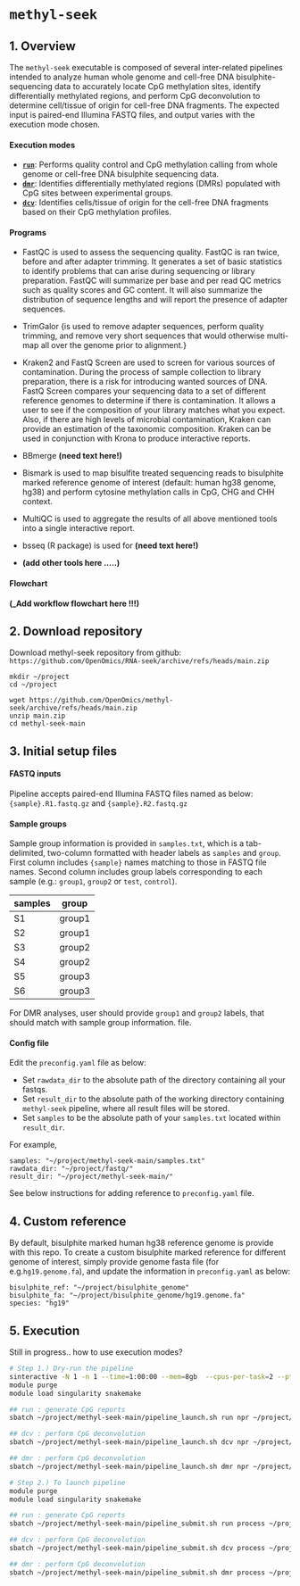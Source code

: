 # <code>methyl-seek</code>

## 1. Overview
The `methyl-seek` executable is composed of several inter-related pipelines intended to analyze human whole genome and cell-free DNA bisulphite-sequencing data to accurately locate CpG methylation sites, identify differentially methylated regions, and perform CpG deconvolution to determine cell/tissue of origin for cell-free DNA fragments. The expected input is paired-end Illumina FASTQ files, and output varies with the execution mode chosen.

#### Execution modes

* [<code><b>run</b></code>](./run.md): Performs quality control and CpG methylation calling from whole genome or cell-free DNA bisulphite sequencing data.
* [<code><b>dmr</b></code>](./dmr.md): Identifies differentially methylated regions (DMRs) populated with CpG sites between experimental groups.
* [<code><b>dcv</b></code>](./deconvolution.md): Identifies cells/tissue of origin for the cell-free DNA fragments based on their CpG methylation profiles.

#### Programs

- FastQC is used to assess the sequencing quality. FastQC is ran twice, before and after adapter trimming. It generates a set of basic statistics to identify problems that can arise during sequencing or library preparation. FastQC will summarize per base and per read QC metrics such as quality scores and GC content. It will also summarize the distribution of sequence lengths and will report the presence of adapter sequences.

- TrimGalor
{is used to remove adapter sequences, perform quality trimming, and remove very short sequences that would otherwise multi-map all over the genome prior to alignment.}

- Kraken2 and FastQ Screen are used to screen for various sources of contamination. During the process of sample collection to library preparation, there is a risk for introducing wanted sources of DNA. FastQ Screen compares your sequencing data to a set of different reference genomes to determine if there is contamination. It allows a user to see if the composition of your library matches what you expect. Also, if there are high levels of microbial contamination, Kraken can provide an estimation of the taxonomic composition. Kraken can be used in conjunction with Krona to produce interactive reports.

- BBmerge **(need text here!)**

- Bismark is used to map bisulfite treated sequencing reads to bisulphite marked reference genome of interest (default: human hg38 genome, hg38) and perform cytosine methylation calls in CpG, CHG and CHH context.

- MultiQC is used to aggregate the results of all above mentioned tools into a single interactive report.

- bsseq (R package) is used for  **(need text here!)**

- **(add other tools here .....)**

#### Flowchart
**(_Add workflow flowchart here !!!)**


## 2. Download repository

Download methyl-seek repository from github: `https://github.com/OpenOmics/RNA-seek/archive/refs/heads/main.zip`

```
mkdir ~/project
cd ~/project

wget https://github.com/OpenOmics/methyl-seek/archive/refs/heads/main.zip
unzip main.zip
cd methyl-seek-main
```

## 3. Initial setup files

#### FASTQ inputs

Pipeline accepts paired-end Illumina FASTQ files named as below: `{sample}.R1.fastq.gz` and `{sample}.R2.fastq.gz`

#### Sample groups

Sample group information is provided in `samples.txt`, which is a tab-delimited, two-column formatted with header labels as `samples` and `group`. First column includes `{sample}` names matching to those in FASTQ file names. Second column includes group labels corresponding to each sample (e.g.: `group1`, `group2` or `test`, `control`).

| samples | group  |
| ------- | ------ |
| S1      | group1 |
| S2      | group1 |
| S3      | group2 |
| S4      | group2 |
| S5      | group3 |
| S6      | group3 |

For DMR analyses, user should provide `group1` and `group2` labels, that should match with sample group information. file.

#### Config file

Edit the `preconfig.yaml` file as below:

- Set `rawdata_dir` to the absolute path of the directory containing all your fastqs.
- Set `result_dir` to the absolute path of the working directory containing `methyl-seek` pipeline, where all result files will be stored.
- Set `samples` to be the absolute path of your `samples.txt` located within `result_dir`.

For example,

```
samples: "~/project/methyl-seek-main/samples.txt"
rawdata_dir: "~/project/fastq/"
result_dir: "~/project/methyl-seek-main/"
```
See below instructions for adding reference to `preconfig.yaml` file.

## 4. Custom reference

By default, bisulphite marked human hg38 reference genome is provide with this repo. To create a custom bisulphite marked reference for different genome of interest, simply provide genome fasta file (for e.g.`hg19.genome.fa`), and update the information in `preconfig.yaml` as below:

```
bisulphite_ref: "~/project/bisulphite_genome"
bisulphite_fa: "~/project/bisulphite_genome/hg19.genome.fa"
species: "hg19"
```

## 5. Execution

Still in progress.. how to use execution modes?
```bash
# Step 1.) Dry-run the pipeline
sinteractive -N 1 -n 1 --time=1:00:00 --mem=8gb  --cpus-per-task=2 --pty bash
module purge
module load singularity snakemake

## run : generate CpG reports
sbatch ~/project/methyl-seek-main/pipeline_launch.sh run npr ~/project/methyl-seek-main/

## dcv : perform CpG deconvolution 
sbatch ~/project/methyl-seek-main/pipeline_launch.sh dcv npr ~/project/methyl-seek-main/

## dmr : perform CpG deconvolution
sbatch ~/project/methyl-seek-main/pipeline_launch.sh dmr npr ~/project/methyl-seek-main/ group1 group2

# Step 2.) To launch pipeline
module purge
module load singularity snakemake

## run : generate CpG reports
sbatch ~/project/methyl-seek-main/pipeline_submit.sh run process ~/project/methyl-seek-main/

## dcv : perform CpG deconvolution 
sbatch ~/project/methyl-seek-main/pipeline_submit.sh dcv process ~/project/methyl-seek-main/

## dmr : perform CpG deconvolution 
sbatch ~/project/methyl-seek-main/pipeline_submit.sh dmr process ~/project/methyl-seek-main/ group1 group2

```
